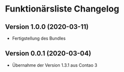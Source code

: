 # Funktionärsliste Changelog

## Version 1.0.0 (2020-03-11)

- Fertigstellung des Bundles

## Version 0.0.1 (2020-03-04)

- Übernahme der Version 1.3.1 aus Contao 3

